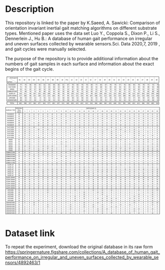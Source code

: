 
# Description

This repository is linked to the paper by K.Saeed, A. Sawicki: Comparison of orientation invariant inertial gait matching algorithms on different substrate types. 
Mentioned paper uses the data set Luo Y., Coppola S., Dixon P., Li S., Dennerlein J., Hu B.: A database of human gait performance on irregular and uneven surfaces collected by wearable sensors.Sci. Data 2020,7, 2019 , and gait cycles were manually selected.

The purpose of the repository is to provide additional information about the numbers of gait samples in each surface and information about the exact begins of the gait cycle.



<img src="./Participant-1.jpg">
<img src="./Participant-2.jpg">


# Dataset link

To repeat the experiment, download the original database in its raw form
https://springernature.figshare.com/collections/A_database_of_human_gait_performance_on_irregular_and_uneven_surfaces_collected_by_wearable_sensors/4892463/1